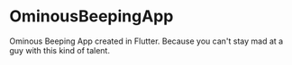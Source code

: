 # OminousBeepingApp
Ominous Beeping App created in Flutter. Because you can't stay mad at a guy with this kind of talent.
